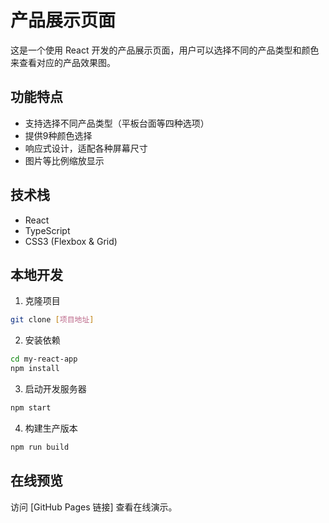 # 产品展示页面

这是一个使用 React 开发的产品展示页面，用户可以选择不同的产品类型和颜色来查看对应的产品效果图。

## 功能特点

- 支持选择不同产品类型（平板台面等四种选项）
- 提供9种颜色选择
- 响应式设计，适配各种屏幕尺寸
- 图片等比例缩放显示

## 技术栈

- React
- TypeScript
- CSS3 (Flexbox & Grid)

## 本地开发

1. 克隆项目
```bash
git clone [项目地址]
```

2. 安装依赖
```bash
cd my-react-app
npm install
```

3. 启动开发服务器
```bash
npm start
```

4. 构建生产版本
```bash
npm run build
```

## 在线预览

访问 [GitHub Pages 链接] 查看在线演示。
